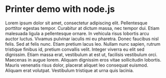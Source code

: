 <h1>Printer demo with node.js</h1>

Lorem ipsum dolor sit amet, consectetur adipiscing elit. Pellentesque porttitor egestas tempor. Curabitur at dictum massa, nec tempor dui. Etiam malesuada ligula a pellentesque ornare. In vehicula risus lobortis arcu auctor luctus. Vivamus pulvinar iaculis mi eu pharetra. Donec faucibus nisl felis. Sed at felis nunc. Etiam pretium lacus leo. Nullam nunc sapien, rutrum tristique finibus id, pretium convallis velit. Integer viverra eu elit sed dignissim. Etiam massa erat, vestibulum at est ut, facilisis vestibulum orci. Maecenas in augue lorem. Aliquam dignissim eros vitae sollicitudin lobortis. Mauris venenatis risus dolor, placerat aliquet leo consequat euismod. Aliquam erat volutpat. Vestibulum tristique at urna quis lacinia.
